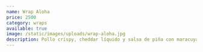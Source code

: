 ```yaml
---
name: Wrap Aloha
price: 2500
category: wraps
available: true
image: /static/images/uploads/wrap-aloha.jpg
description: Pollo crispy, cheddar líquido y salsa de piña con maracuyá.
---
```

